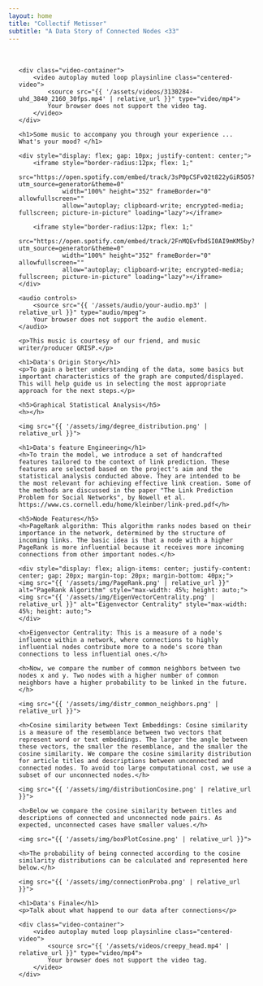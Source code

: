 ```yaml
---
layout: home
title: "Collectif Metisser"
subtitle: "A Data Story of Connected Nodes <33"
---
```


<div class="main-content">

    <div class="video-container">
        <video autoplay muted loop playsinline class="centered-video">
            <source src="{{ '/assets/videos/3130284-uhd_3840_2160_30fps.mp4' | relative_url }}" type="video/mp4">
            Your browser does not support the video tag.
        </video>
    </div>

    <h1>Some music to accompany you through your experience ... What's your mood? </h1>

    <div style="display: flex; gap: 10px; justify-content: center;">
        <iframe style="border-radius:12px; flex: 1;" 
                src="https://open.spotify.com/embed/track/3sP0pCSFv02t822yGiR5O5?utm_source=generator&theme=0" 
                width="100%" height="352" frameBorder="0" allowfullscreen="" 
                allow="autoplay; clipboard-write; encrypted-media; fullscreen; picture-in-picture" loading="lazy"></iframe>

        <iframe style="border-radius:12px; flex: 1;" 
                src="https://open.spotify.com/embed/track/2FnMQEvfbdSI0AI9mKM5by?utm_source=generator&theme=0" 
                width="100%" height="352" frameBorder="0" allowfullscreen="" 
                allow="autoplay; clipboard-write; encrypted-media; fullscreen; picture-in-picture" loading="lazy"></iframe>
    </div>

    <audio controls>
        <source src="{{ '/assets/audio/your-audio.mp3' | relative_url }}" type="audio/mpeg">
        Your browser does not support the audio element.
    </audio>

    <p>This music is courtesy of our friend, and music writer/producer GRISP.</p>

    <h1>Data's Origin Story</h1>
    <p>To gain a better understanding of the data, some basics but important characteristics of the graph are computed/displayed. This will help guide us in selecting the most appropriate approach for the next steps.</p>

    <h5>Graphical Statistical Analysis</h5>
    <h></h>

    <img src="{{ '/assets/img/degree_distribution.png' | relative_url }}">

    <h1>Data's feature Engineering</h1>
    <h>To train the model, we introduce a set of handcrafted features tailored to the context of link prediction. These features are selected based on the project's aim and the statistical analysis conducted above. They are intended to be the most relevant for achieving effective link creation. Some of the methods are discussed in the paper "The Link Prediction Problem for Social Networks", by Nowell et al. https://www.cs.cornell.edu/home/kleinber/link-pred.pdf</h>

    <h5>Node Features</h5>
    <h>PageRank algorithm: This algorithm ranks nodes based on their importance in the network, determined by the structure of incoming links. The basic idea is that a node with a higher PageRank is more influential because it receives more incoming connections from other important nodes.</h>

    <div style="display: flex; align-items: center; justify-content: center; gap: 20px; margin-top: 20px; margin-bottom: 40px;">
    <img src="{{ '/assets/img/PageRank.png' | relative_url }}" alt="PageRank Algorithm" style="max-width: 45%; height: auto;">
    <img src="{{ '/assets/img/EigenVectorCentrality.png' | relative_url }}" alt="Eigenvector Centrality" style="max-width: 45%; height: auto;">
    </div>

    <h>Eigenvector Centrality: This is a measure of a node's influence within a network, where connections to highly influential nodes contribute more to a node's score than connections to less influential ones.</h>

    <h>Now, we compare the number of common neighbors between two nodes x and y. Two nodes with a higher number of common neighbors have a higher probability to be linked in the future.</h>

    <img src="{{ '/assets/img/distr_common_neighbors.png' | relative_url }}">

    <h>Cosine similarity between Text Embeddings: Cosine similarity is a measure of the resemblance between two vectors that represent word or text embeddings. The larger the angle between these vectors, the smaller the resemblance, and the smaller the cosine similarity. We compare the cosine similarity distribution for article titles and descriptions between unconnected and connected nodes. To avoid too large computational cost, we use a subset of our unconnected nodes.</h>

    <img src="{{ '/assets/img/distributionCosine.png' | relative_url }}">

    <h>Below we compare the cosine similarity between titles and descriptions of connected and unconnected node pairs. As expected, unconnected cases have smaller values.</h>

    <img src="{{ '/assets/img/boxPlotCosine.png' | relative_url }}">

    <h>The probability of being connected according to the cosine similarity distributions can be calculated and represented here below.</h>

    <img src="{{ '/assets/img/connectionProba.png' | relative_url }}">

    <h1>Data's Finale</h1>
    <p>Talk about what happend to our data after connections</p>

    <div class="video-container">
        <video autoplay muted loop playsinline class="centered-video">
            <source src="{{ '/assets/videos/creepy_head.mp4' | relative_url }}" type="video/mp4">
            Your browser does not support the video tag.
        </video>
    </div>

</div>

<style>
  /* Center the video container */
  .video-container {
    display: flex;
    justify-content: center;
    align-items: center;
    margin-bottom: 30px;  /* Add space between video and content */
    padding: 0 20px; /* Add some horizontal padding */
  }

  /* Make the video larger and higher */
  .centered-video {
    width: 100%;      /* Make video take full width of the container */
    height: 80vh;     /* Set the height to 80% of the viewport height (you can adjust this) */
    object-fit: cover; /* Ensures video covers the space without stretching */
  }

  /* Increase the content's margin for more spacing on the page */
  .main-content {
    margin: 0 auto;    /* Center content */
    max-width: 1200px;  /* You can adjust this width to make the content wider */
    padding: 20px;      /* Add some padding for spacing around the content */
  }
</style>

